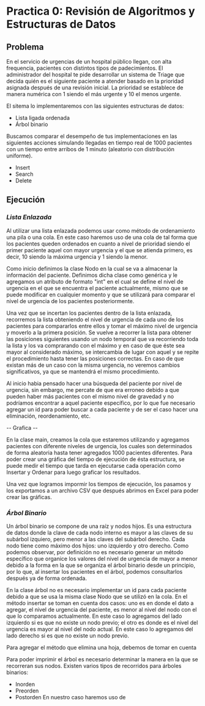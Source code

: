# Practica 0: Revisión de Algoritmos y Estructuras de Datos

## **Problema**

En el servicio de urgencias de un hospital público llegan, con alta frequencia, pacientes con
distintos tipos de padecimientos. El administrador del hospital te pide desarrollar un sistema de
Triage que decida quién es el siguiente paciente a atender basado en la prioridad asignada después
de una revisión inicial. La prioridad se establece de manera numérica con 1 siendo el más urgente y 10 el menos
urgente. 

El sitema lo implementaremos con las siguientes estructuras de datos:
  - Lista ligada ordenada
  - Árbol binario 

Buscamos comparar el desempeño de tus implementaciones en las siguientes acciones simulando llegadas
en tiempo real de 1000 pacientes con un tiempo entre arribos de 1 minuto (aleatorio con
distribución uniforme).
  - Insert
  - Search
  - Delete

## **Ejecución**

### ***Lista Enlazada***
Al utilizar una lista enlazada podemos usar como método de ordenamiento una pila o una cola. En este caso haremos uso de una cola de tal forma que los pacientes queden ordenados en cuanto a nivel de prioridad siendo el primer paciente aquel con mayor urgencia y el que se atienda primero, es decir, 10 siendo la máxima urgencia y 1 siendo la menor. 

Como inicio definimos la clase Nodo en la cual se va a almacenar la información del paciente. Definimos dicha clase como genérica y le agregamos un atributo de formato "int" en el cual se define el nivel de urgencia en el que se encuentra el paciente actualmente, mismo que se puede modificar en cualquier momento y que se utilizará para comparar el nivel de urgencia de los pacientes posteriormente. 

Una vez que se incertan los pacientes dentro de la lista enlazada, recorremos la lista obteniendo el nivel de urgencia de cada uno de los pacientes para compararlos entre ellos y tomar el máximo nivel de urgencia y moverlo a la primera posición. Se vuelve a recorrer la lista para obtener las posiciones siguientes usando un nodo temporal que va recorriendo toda la lista y los va comprarando con el máximo y en caso de que éste sea mayor al considerado máximo, se intercambia de lugar con aquel y se repite el procedimiento hasta tener las posiciones correctas. En caso de que existan más de un caso con la misma urgencia, no veremos cambios significativos, ya que se mantendrá el mismo procedimiento. 

Al inicio habia pensado hacer una búsqueda del paciente por nivel de urgencia, sin embargo, me percate de que era erroneo debido a que pueden haber más pacientes con el mismo nivel de gravedad y no podríamos encontrar a aquel paciente específico, por lo que fue necesario agregar un id para poder buscar a cada paciente y de ser el caso hacer una eliminación, reordenamiento, etc.

-- Grafica -- 

En la clase main, creamos la cola que estaremos utilizando y agregamos pacientes con diferente niveles de urgencia, los cuales son determinados de forma aleatoria hasta tener agregados 1000 pacientes diferentes. Para poder crear una gráfica del tiempo de ejecución de ésta estructura, se puede medir el tiempo que tarda en ejecutarse cada operación como Insertar y Ordenar para luego graficar los resultados. 

Una vez que logramos impormir los tiempos de ejecución, los pasamos y los exportamos a un archivo CSV que después abrimos en Excel para poder crear las gráficas. 



### ***Árbol Binario***
Un árbol binario se compone de una raíz y nodos hijos. Es una estructura de datos donde la clave de cada nodo interno es mayor a las claves de su subárbol izquiero, pero menor a las claves del subárbol derecho. Cada nodo tiene como máximo dos hijos: uno izquierdo y otro derecho. Como podemos observar, por definición no es necesario generar un método específico que organice los valores del nivel de urgencia de mayor a menor debido a la forma en la que se organiza el árbol binario desde un principio, por lo que, al insertar los pacientes en el árbol, podemos consultarlos después ya de forma ordenada. 

En la clase árbol no es necesario implementar un id para cada paciente debido a que se usa la misma clase Nodo que se utilizó en la cola. En el método insertar se toman en cuenta dos casos: uno es en donde el dato a agregar, el nivel de urgencia del paciente, es menor al nivel del nodo con el que lo comparamos actualmente. En este caso lo agregamos del lado izquierdo si es que no existe un nodo previo; el otro es donde es el nivel del urgencia es mayor al nivel del nodo actual. En este caso lo agregamos del lado derecho si es que no existe un nodo previo. 

Para agregar el método que elimina una hoja, debemos de tomar en cuenta 

Para poder imprimir el árbol es necesario determinar la manera en la que se recorreran sus nodos. Existen varios tipos de recorridos para árboles binarios: 
  - Inorden
  - Preorden
  - Postorden
En nuestro caso haremos uso de



